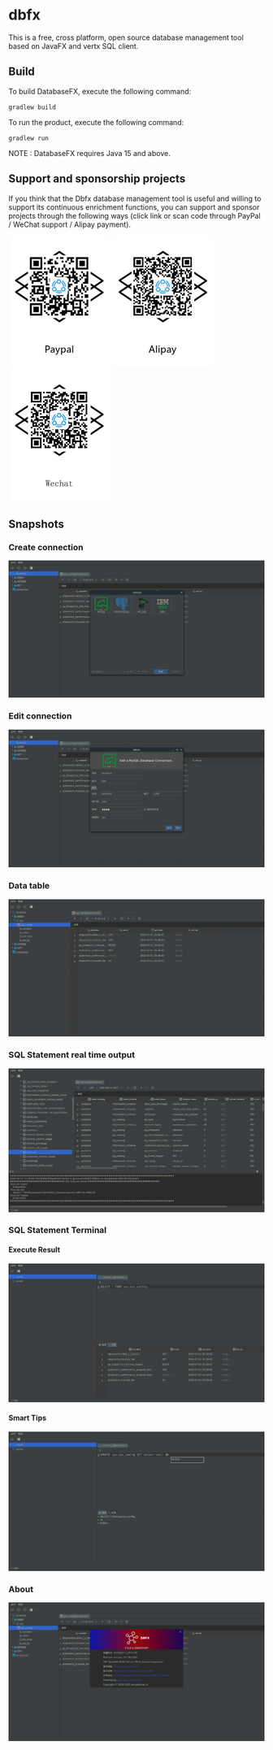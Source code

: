 # dbfx

This is a free, cross platform, open source database management tool based on JavaFX and vertx SQL client.

## Build
To build DatabaseFX, execute the following command:
```
gradlew build
```
To run the product, execute the following command:
```
gradlew run
```
NOTE : DatabaseFX requires Java 15 and above.

## Support and sponsorship projects
If you think that the Dbfx database management tool is useful and willing to support its continuous enrichment functions,
you can support and sponsor projects through the following ways (click link or scan code through PayPal / WeChat support / Alipay payment).<br/>

![support project](./SNAPSHOTS/donate/paypal.png)
![support project](./SNAPSHOTS/donate/alipay.png)
![support project](./SNAPSHOTS/donate/wechat.png)

## Snapshots

### Create  connection
![Loading Fail](./SNAPSHOTS/a.png)

### Edit connection
![Loading Fail](./SNAPSHOTS/b.png)

### Data table
![Loading Fail](./SNAPSHOTS/c.png)

### SQL Statement real time output
![Loading Fail](./SNAPSHOTS/e.png)

### SQL Statement Terminal
#### Execute Result
![Loading Fail](./SNAPSHOTS/f.png)

#### Smart Tips
![Loading Fail](./SNAPSHOTS/g.png)

### About
![Loading Fail](SNAPSHOTS/d.png)



